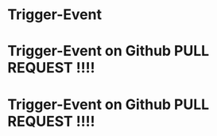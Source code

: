 # Trigger-Event


# Trigger-Event on Github PULL REQUEST !!!!
# Trigger-Event on Github PULL REQUEST !!!!


